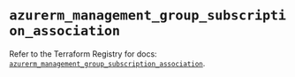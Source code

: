 # `azurerm_management_group_subscription_association`

Refer to the Terraform Registry for docs: [`azurerm_management_group_subscription_association`](https://registry.terraform.io/providers/hashicorp/azurerm/4.39.0/docs/resources/management_group_subscription_association).
